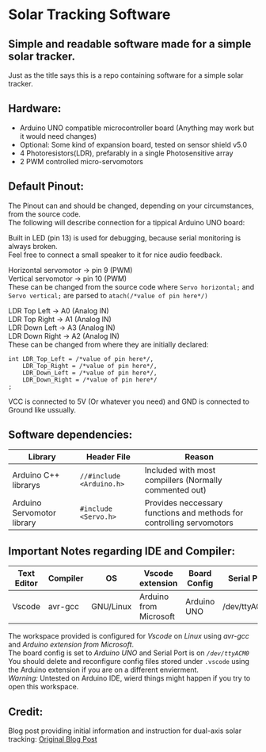 # Solar Tracking Software  
## Simple and readable software made for a simple solar tracker.    
Just as the title says this is a repo containing software for a simple solar tracker.   
## Hardware:  
- Arduino UNO compatible microcontroller board (Anything may work but it would need changes)   
- Optional: Some kind of expansion board, tested on sensor shield v5.0   
- 4 Photoresistors(LDR), prefarably in a single Photosensitive array   
- 2 PWM controlled micro-servomotors     
## Default Pinout:  
The Pinout can and should be changed, depending on your circumstances, from the source code.      
The following will describe connection for a tippical Arduino UNO board:    
     
Built in LED (pin 13) is used for debugging, because serial monitoring is always broken.   
Feel free to connect a small speaker to it for nice audio feedback.    
     
Horizontal servomotor -> pin 9 (PWM)   
Vertical servomotor -> pin 10 (PWM)   
These can be changed from the source code where `Servo horizontal;` and `Servo vertical;` are parsed to `atach(/*value of pin here*/)`    
      
LDR Top Left   -> A0 (Analog IN)    
LDR Top Right  -> A1 (Analog IN)    
LDR Down Left  -> A3 (Analog IN)    
LDR Down Right -> A2 (Analog IN)    
These can be changed from where they are initially declared:   
```
int LDR_Top_Left = /*value of pin here*/,  
    LDR_Top_Right = /*value of pin here*/, 
    LDR_Down_Left = /*value of pin here*/, 
    LDR_Down_Right = /*value of pin here*/
;
```
      
VCC is connected to 5V (Or whatever you need) and GND is connected to Ground like ussually.   
    
## Software dependencies:   
| Library | Header File | Reason |
| ------------- | ------------- | ------------- |
| Arduino C++ librarys | `//#include <Arduino.h>` | Included with most compillers (Normally commented out)  |     
| Arduino Servomotor library | `#include <Servo.h>` | Provides neccessary functions and methods for controlling servomotors  |    
 
## Important Notes regarding IDE and Compiler:
| Text Editor | Compiler | OS | Vscode extension | Board Config | Serial Port |
| ------------- | ------------- | ------------- | ------------- | ------------- | ------------- |
| Vscode | avr-gcc | GNU/Linux | Arduino from Microsoft | Arduino UNO | /dev/ttyACM0 |   
    
The workspace provided is configured for _Vscode_ on _Linux_ using _avr-gcc_ and _Arduino extension from Microsoft_.   
The board config is set to _Arduino UNO_ and Serial Port is on _`/dev/ttyACM0`_     
You should delete and reconfigure config files stored under `.vscode` using the Arduino extension if you are on a different envierment.   
*Warning:* Untested on Arduino IDE, wierd things might happen if you try to open this workspace.    

## Credit:
Blog post providing initial information and instruction for dual-axis solar tracking: [Original Blog Post](https://www.instructables.com/Simple-Dual-Axis-Solar-Tracker/)